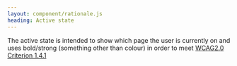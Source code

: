 ```yaml
---
layout: component/rationale.js
heading: Active state
---
```


The active state is intended to show which page the user is currently on and uses bold/strong (something other than colour) in order to meet [WCAG2.0 Criterion 1.4.1](https://www.w3.org/TR/UNDERSTANDING-WCAG20/visual-audio-contrast-without-color.html)
